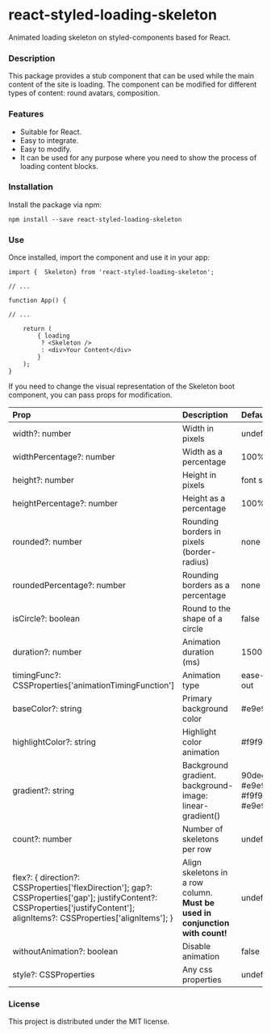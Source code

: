 # react-styled-loading-skeleton
Animated loading skeleton on styled-components based for React.

### Description

This package provides a stub component that can be used while the main content of the site is loading. The component can be modified for different types of content: round avatars, composition.

### Features

- Suitable for React.
- Easy to integrate.
- Easy to modify.
- It can be used for any purpose where you need to show the process of loading content blocks.

### Installation

Install the package via npm:

`npm install --save react-styled-loading-skeleton`

### Use

Once installed, import the component and use it in your app:

```
import {  Skeleton} from 'react-styled-loading-skeleton';

// ...

function App() {

// ...

    return (
        { loading
         ? <Skeleton />
         : <div>Your Content</div>
        }
    );
}
```

If you need to change the visual representation of the Skeleton boot component, you can pass props for modification.

| **Prop**                                                                                                                                                                               | **Description**                                                               | **Default**                       |
|:---------------------------------------------------------------------------------------------------------------------------------------------------------------------------------------|:------------------------------------------------------------------------------|:----------------------------------|
| width?: number                                                                                                                                                                         | Width in pixels                                                               | undefined                         |
| widthPercentage?: number                                                                                                                                                               | Width as a percentage                                                         | 100%                              |
| height?: number                                                                                                                                                                        | Height in pixels                                                              | font size                         |
| heightPercentage?: number                                                                                                                                                              | Height as a percentage                                                        | 100%                              |
| rounded?: number                                                                                                                                                                       | Rounding borders in pixels  (border-radius)                                   | none                              |
| roundedPercentage?: number                                                                                                                                                             | Rounding borders as a percentage                                              | none                              |
| isCircle?: boolean                                                                                                                                                                     | Round to the shape of a circle                                                | false                             |
| duration?: number                                                                                                                                                                      | Animation duration (ms)                                                       | 1500                              |
| timingFunc?: CSSProperties['animationTimingFunction']                                                                                                                                  | Animation type                                                                | ease-in-out                       |
| baseColor?: string                                                                                                                                                                     | Primary background color                                                      | #e9e9e9                           |
| highlightColor?: string                                                                                                                                                                | Highlight color animation                                                     | #f9f9f9                           |
| gradient?: string                                                                                                                                                                      | Background gradient. background-image: linear-gradient(<gradient>)            | 90deg, #e9e9e9, #f9f9f9, #e9e9e9  |
| count?: number                                                                                                                                                                         | Number of skeletons per row                                                   | undefined                         |
| flex?: {   direction?: CSSProperties['flexDirection'];   gap?: CSSProperties['gap'];   justifyContent?: CSSProperties['justifyContent'];   alignItems?: CSSProperties['alignItems']; } | Align skeletons in a row column.  **Must be used in conjunction with count!** | undefined                         |
| withoutAnimation?: boolean                                                                                                                                                             | Disable animation                                                             | false                             |
| style?: CSSProperties                                                                                                                                                                  | Any css properties                                                            | undefined                         |

### License

This project is distributed under the MIT license.
